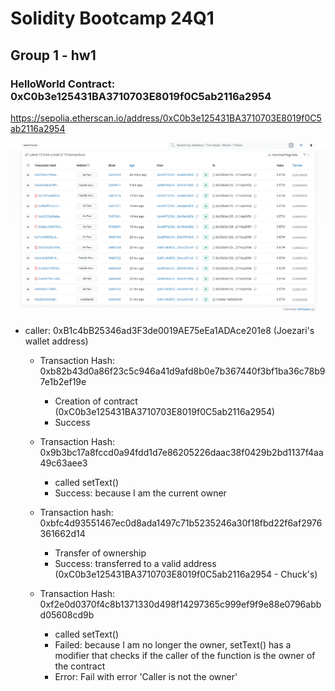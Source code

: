 # Solidity Bootcamp 24Q1

## Group 1 - hw1





### HelloWorld Contract: 0xC0b3e125431BA3710703E8019f0C5ab2116a2954



https://sepolia.etherscan.io/address/0xC0b3e125431BA3710703E8019f0C5ab2116a2954



![image-20240315111752434](./Images/image-20240315111752434.png)





- caller: 0xB1c4bB25346ad3F3de0019AE75eEa1ADAce201e8 (Joezari's wallet address)

  - Transaction Hash: 0xb82b43d0a86f23c5c946a41d9afd8b0e7b367440f3bf1ba36c78b97e1b2ef19e

    - Creation of contract (0xC0b3e125431BA3710703E8019f0C5ab2116a2954)
    - Success

  - Transaction Hash: 0x9b3bc17a8fccd0a94fdd1d7e86205226daac38f0429b2bd1137f4aa49c63aee3

    - called setText()
    - Success: because I am the current owner

  - Transaction hash: 0xbfc4d93551467ec0d8ada1497c71b5235246a30f18fbd22f6af2976361662d14

    - Transfer of ownership
    - Success: transferred to a valid address (0xC0b3e125431BA3710703E8019f0C5ab2116a2954 - Chuck's)

  - Transaction Hash: 0xf2e0d0370f4c8b1371330d498f14297365c999ef9f9e88e0796abbd05608cd9b
    - called setText()
    - Failed: because I am no longer the owner, setText() has a modifier that checks if the caller of the function is the owner of the contract
    - Error: Fail with error 'Caller is not the owner'
